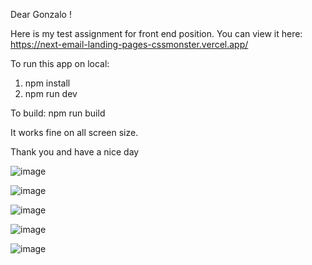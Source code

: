 Dear Gonzalo !

Here is my test assignment for front end position.
You can view it here: https://next-email-landing-pages-cssmonster.vercel.app/

To run this app on local:
1. npm install
2. npm run dev

To build:
npm run build

It works fine on all screen size.

Thank you and have a nice day


![image](https://github.com/cssmonster/email-step-app/assets/51087416/5046980f-d4b3-44d3-af54-b3253a364a60)

![image](https://github.com/cssmonster/email-step-app/assets/51087416/c9200e57-8749-4dfc-b45e-f31893072a9e)

![image](https://github.com/cssmonster/email-step-app/assets/51087416/bf069854-0a28-49ab-a71d-b6116c7e9761)

![image](https://github.com/cssmonster/email-step-app/assets/51087416/78d00ee3-16cf-4abf-b9c7-7bd98019790a)

![image](https://github.com/cssmonster/email-step-app/assets/51087416/5d06134b-f09c-4342-ae3d-d2f5202bfbd5)


